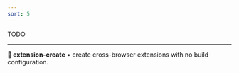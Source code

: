 ```yaml
---
sort: 5
---
```


TODO

---

**🧩 extension-create** • create cross-browser extensions with no build configuration.
